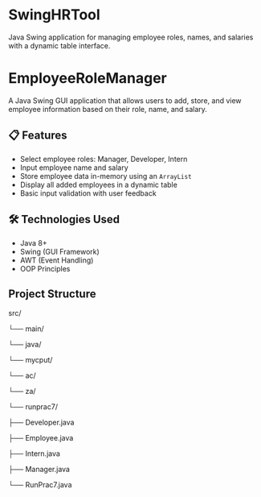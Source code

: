 # SwingHRTool
Java Swing application for managing employee roles, names, and salaries with a dynamic table interface.

# EmployeeRoleManager

A Java Swing GUI application that allows users to add, store, and view employee information based on their role, name, and salary.

## 📋 Features

- Select employee roles: Manager, Developer, Intern
- Input employee name and salary
- Store employee data in-memory using an `ArrayList`
- Display all added employees in a dynamic table
- Basic input validation with user feedback

## 🛠️ Technologies Used

- Java 8+
- Swing (GUI Framework)
- AWT (Event Handling)
- OOP Principles

## Project Structure

src/

└── main/

└── java/

└── mycput/

└── ac/

└── za/

└── runprac7/

├── Developer.java

├── Employee.java

├── Intern.java

├── Manager.java

└── RunPrac7.java

